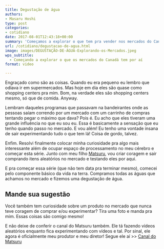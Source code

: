 ```yaml
---
title: Degustação de água
authors:
- Masaru Hoshi
type: post
categories:
- cotidiano
date: 2017-08-01T12:43:18+00:00
summary: 'Começamos a explorar o que tem pra vender nos mercados do Canadá. Neste primeiro episódios partimos do básico: fizemos uma degustação de água!'
url: /cotidiano/degustacao-de-agua.html
image: images/DEGUSTAÇÃO-DE-ÁGUA-Explorando-os-Mercados.jpeg
wps_subtitle:
  - Começando a explorar o que os mercados do Canadá tem por aí
format: video

---
```

Engraçado como são as coisas. Quando eu era pequeno eu lembro que odiava ir em supermercados. Mas hoje em dia eles são quase como shopping centers pra mim. Bom, na verdade eles são shopping centers mesmo, só que de comida. Anyway.

Lembram daqueles programas que passavam na bandeirantes onde as pessoas saíam correndo por um mercado com um carrinho de compras tentando pegar o máximo que dava? Pois é. Eu acho que eles tiveram uma grande influência no que eu sou eu. Essa é basicamente a sensação que eu tenho quando passo no mercado. E vou além! Eu tenho uma vontade insana de sair experimentando tudo o que tem lá! Coisa de gordo, talvez.

Enfim. Resolvi finalmente colocar minha curiosidade pra algo mais interessante além de ocupar espaço de processamento no meu cérebro e começar esta série. Junto com meu filho [Matsuru][1], vou criar coragem e sair comprando itens aleatórios no mercado e testando eles por aqui.

E pra começar essa série (que não tem data pra terminar mesmo), comecei pelo componente básico da vida na terra. Compramos todas as águas que achamos no mercado e fizemos uma degustação de água.

## Mande sua sugestão

Você também tem curiosidade sobre um produto no mercado que nunca teve coragem de comprar e/ou experimentar? Tira uma foto e manda pra mim. Essas coisas são comigo mesmo!

E não deixe de conferir o canal do Matsuru também. Ele tá fazendo vídeos aleatórios enquanto fica experimentando com vídeos e tal. Por sinal, ele agora é oficialmente meu produtor e meu diretor! Segue ele aí >> [Canal do Matsuru][1]

 [1]: https://www.youtube.com/channel/UC80byZH_PTP74CM73srF9Aw